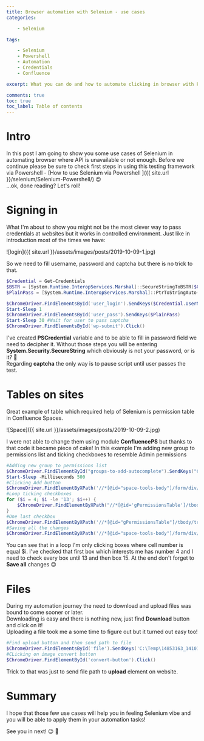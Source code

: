 ```yaml
---
title: Browser automation with Selenium - use cases
categories:

    - Selenium

tags:

    - Selenium
    - Powershell
    - Automation
    - Credentials
    - Confluence

excerpt: What you can do and how to automate clicking in browser with Powershell

comments: true
toc: true
toc_label: Table of contents
---
```

# Intro

In this post I am going to show you some use cases of Selenium in automating browser where API is unavailable or not enough. Before we continue please be sure to check first steps in using this testing framework via Powershell - [How to use Selenium via Powershell
]({{ site.url }}/selenium/Selenium-Powershell/) 😉 <br>
...ok, done reading? Let's roll!

# Signing in

What I'm about to show you might not be the most clever way to pass credentials at websites but it works in controlled environment. Just like in introduction most of the times we have:

![login]({{ site.url }}/assets/images/posts/2019-10-09-1.jpg)

So we need to fill username, password and captcha but there is no trick to that.

``` powershell
$Credential = Get-Credentials
$BSTR = [System.Runtime.InteropServices.Marshal]::SecureStringToBSTR($Credential.Password)
$PlainPass = [System.Runtime.InteropServices.Marshal]::PtrToStringAuto($BSTR)

$ChromeDriver.FindElementsById('user_login').SendKeys($Credential.UserName)
Start-Sleep 1
$ChromeDriver.FindElementsById('user_pass').SendKeys($PlainPass)
Start-Sleep 30 #Wait for user to pass captcha
$ChromeDriver.FindElementsById('wp-submit').Click()
```

I've created **PSCredential** variable and to be able to fill in password field we need to decipher it. Without those steps you will be entering **System.Security.SecureString** which obviously is not your password, or is it? 🤔<br>
Regarding **captcha** the only way is to pause script until user passes the test.

# Tables on sites

Great example of table which required help of Selenium is permission table in Confluence Spaces.<br>

![Space]({{ site.url }}/assets/images/posts/2019-10-09-2.jpg)

I were not able to change them using module **ConfluencePS** but thanks to that code it became piece of cake! In this example I'm adding new group to permissions list and ticking checkboxes to resemble Admin permissions

``` powershell
#Adding new group to permissions list
$ChromeDriver.FindElementById("groups-to-add-autocomplete").SendKeys("Conf_GroupName_Admin")
Start-Sleep -Milliseconds 500
#Clicking Add button
$ChromeDriver.FindElementByXPath('//*[@id="space-tools-body"]/form/div/div[3]/input[2]').Click()
#Loop ticking checkboxes
for ($i = 4; $i -le '13'; $i++) {
    $ChromeDriver.FindElementByXPath("//*[@id='gPermissionsTable']/tbody/tr[3]/td[$i]/input").Click()
}
#One last checkbox
$ChromeDriver.FindElementByXPath('//*[@id="gPermissionsTable"]/tbody/tr[3]/td[15]/input').Click()
#Saving all the changes
$ChromeDriver.FindElementByXPath('//*[@id="space-tools-body"]/form/div/div[9]/input[1]').Click()
```

You can see that in a loop I'm only clicking boxes where cell number is equal $i. I've checked that first box which interests me has number 4 and I need to check every box until 13 and then box 15. At the end don't forget to **Save all** changes 😉

# Files

During my automation journey the need to download and upload files was bound to come sooner or later.<br>
Downloading is easy and there is nothing new, just find **Download** button and click on it!<br>
Uploading a file took me a some time to figure out but it turned out easy too!

``` powershell
#Find upload button and then send path to file
$ChromeDriver.FindElementsById('file').SendKeys('C:\Temp\14853163_141016446369733_5206568431232995795_o.jpg')
#CLicking on image convert button
$ChromeDriver.FindElementById('convert-button').Click()
```

Trick to that was just to send file path to **upload** element on website.

# Summary

I hope that those few use cases will help you in feeling Selenium vibe and you will be able to apply them in your automation tasks!<br>

See you in next! 😉 🧠
